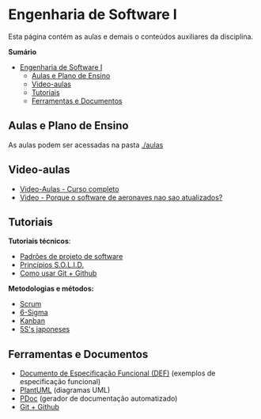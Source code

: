 # Engenharia de Software I

Esta página contém as aulas e demais o conteúdos auxiliares da disciplina.

**Sumário**
- [Engenharia de Software I](#engenharia-de-software-i)
  - [Aulas e Plano de Ensino](#aulas-e-plano-de-ensino)
  - [Video-aulas](#video-aulas)
  - [Tutoriais](#tutoriais)
  - [Ferramentas e Documentos](#ferramentas-e-documentos)

## Aulas e Plano de Ensino

As aulas podem ser acessadas na pasta [./aulas](./aulas)

## Video-aulas
- [Video-Aulas - Curso completo](https://www.youtube.com/playlist?list=PLGjBx0p9zRN-owPh-lkuV8-CMnMSg5fTu)
- [Video - Porque o software de aeronaves nao sao atualizados?](https://youtube.com/shorts/3BKdisR7EoY?si=2EKmroql05AbqSlt)

## Tutoriais
**Tutoriais técnicos**:
- [Padrões de projeto de software](https://refactoring.guru/pt-br/design-patterns/)
- [Princípios S.O.L.I.D.](https://www.estrategiaconcursos.com.br/blog/principios-solid-tse-ti/)
- [Como usar Git + Github](./github/)

**Metodologias e métodos:**
- [Scrum](https://www.cnnbrasil.com.br/tecnologia/scrum/)
- [6-Sigma](https://sebrae.com.br/sites/PortalSebrae/artigos/seis-sigma-e-ferramenta-de-melhoria-continua-para-as-empresas,688ebbd38f896810VgnVCM1000001b00320aRCRD)
- [Kanban](https://sebrae.com.br/Sebrae/Portal%20Sebrae/Arquivos/ebook_sebrae_metodo-kanban.pdf)
- [5S's japoneses](https://www.wizard.com.br/carreira/5s-o-metodo-japones-que-promete-melhorar-a-produtividade-no-trabalho/)

## Ferramentas e Documentos

- [Documento de Especificação Funcional (DEF)](./especificacao_funcional/) (exemplos de especificação funcional)
- [PlantUML](./plantuml/) (diagramas UML)
- [PDoc](./pdoc/) (gerador de documentação automatizado)
- [Git + Github](./github/)